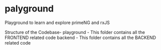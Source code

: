 # palyground
Playground to learn and explore primeNG and rxJS

Structure of the Codebase-
playground - This folder contains all the FRONTEND related code
backend - This folder contains all the BACKEND related code
